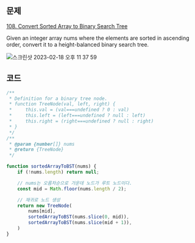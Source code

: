 ## 문제
[108. Convert Sorted Array to Binary Search Tree](https://leetcode.com/problems/convert-sorted-array-to-binary-search-tree/description/)

Given an integer array nums where the elements are sorted in ascending order, convert it to a height-balanced binary search tree.

![스크린샷 2023-02-18 오후 11 37 59](https://user-images.githubusercontent.com/79586634/219871645-4ecfed02-cbf2-45e1-8c12-7594b8ee5d6d.png)

## 코드

```js
/**
 * Definition for a binary tree node.
 * function TreeNode(val, left, right) {
 *     this.val = (val===undefined ? 0 : val)
 *     this.left = (left===undefined ? null : left)
 *     this.right = (right===undefined ? null : right)
 * }
 */
/**
 * @param {number[]} nums
 * @return {TreeNode}
 */

function sortedArrayToBST(nums) {
    if (!nums.length) return null;

    // nums는 오름차순으로 가운데 노드가 루트 노드이다.
    const mid = Math.floor(nums.length / 2);

    // 재귀로 노드 생성
    return new TreeNode(
        nums[mid],
        sortedArrayToBST(nums.slice(0, mid)),
        sortedArrayToBST(nums.slice(mid + 1)),
    )
}
```
